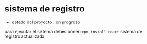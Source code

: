<h1>sistema de registro</h1> 

- estado del proyecto : en progreso

para ejecutar el sistema debes poner:
```npm install react```
sistema de registro actualizado
